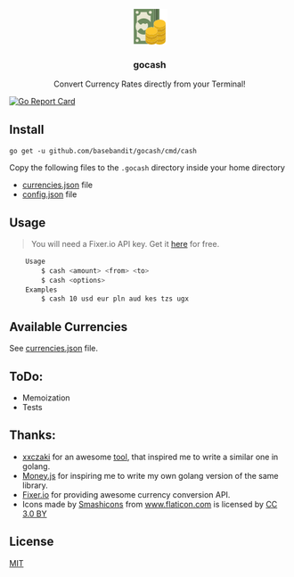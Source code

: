 <p align="center">
  <img src="https://github.com/basebandit/gocash/blob/master/change.png" alt="Icon PNG" height="64">
  <h3 align="center">gocash</h3>
  <p align="center">Convert Currency Rates directly from your Terminal!<p>

</p>

[![Go Report Card](https://goreportcard.com/badge/github.com/basebandit/gocash)](https://goreportcard.com/report/github.com/basebandit/gocash)

<!-- <p align="center"><img src="https://github.com/basebandit/gocash/blob/master/change.png" alt="Icon PNG"></p> -->

## Install

```
go get -u github.com/basebandit/gocash/cmd/cash
```
Copy the following files to the `.gocash` directory inside your home directory
- [currencies.json](https://github.com/basebandit/gocash/blob/master/currencies.json) file
- [config.json](https://github.com/basebandit/gocash/blob/master/config.json) file 

## Usage
 
> You will need a Fixer.io API key. Get it [here](https://fixer.io/signup/free) for free.  



```bash
	Usage
		$ cash <amount> <from> <to>  
		$ cash <options>  
	Examples
		$ cash 10 usd eur pln aud kes tzs ugx
```

## Available Currencies

See [currencies.json](https://github.com/basebandit/gocash/blob/master/currencies.json) file.

## ToDo:
- Memoization 
- Tests 

## Thanks:
- [xxczaki](https://twitter.com/dokwadratu) for an awesome [tool](https://github.com/xxczaki/cash-cli), that inspired me to write a similar one in golang.
- [Money.js](http://openexchangerates.github.io/money.js/) for inspiring me to write my own golang version of the same library.
- [Fixer.io](http://fixer.io/) for providing awesome currency conversion API.
- <div>Icons made by <a href="https://www.flaticon.com/authors/smashicons" title="Smashicons">Smashicons</a> from <a href="https://www.flaticon.com/"                 title="Flaticon">www.flaticon.com</a> is licensed by <a href="http://creativecommons.org/licenses/by/3.0/"                 title="Creative Commons BY 3.0" target="_blank">CC 3.0 BY</a></div>

## License

[MIT](https://opensource.org/licenses/MIT)

